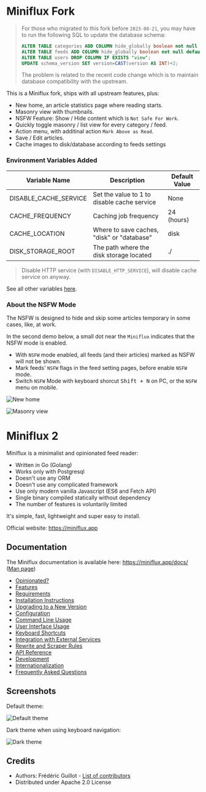 # Miniflux Fork

> For those who migrated to this fork before `2023-08-21`, you may
> have to run the following SQL to update the database schema:
> 
> ```sql
> ALTER TABLE categories ADD COLUMN hide_globally boolean not null default false;
> ALTER TABLE feeds ADD COLUMN hide_globally boolean not null default false;
> ALTER TABLE users DROP COLUMN IF EXISTS "view";
> UPDATE schema_version SET version=CAST(version AS INT)+2;
> ```
> 
> The problem is related to the recent code change which is to maintain
> database compatibility with the upstream.

This is a Miniflux fork, ships with all upstream features, plus:

- New home, an article statistics page where reading starts.
- Masonry view with thumbnails.
- NSFW Feature: Show / Hide content which is `Not Safe For Work`. 
- Quickly toggle masonry / list view for every category / feed.
- Action menu, with additinal action `Mark Above as Read`.
- Save / Edit articles.
- Cache images to disk/database according to feeds settings

### Environment Variables Added

| Variable Name         | Description                                 | Default Value |
| --------------------- | ------------------------------------------- | ------------- |
| DISABLE_CACHE_SERVICE | Set the value to 1 to disable cache service | None          |
| CACHE_FREQUENCY       | Caching job frequency                       | 24 (hours)    |
| CACHE_LOCATION        | Where to save caches, "disk" or "database"  | disk          |
| DISK_STORAGE_ROOT     | The path where the disk storage located     | ./            |

> Disable HTTP service (with `DISABLE_HTTP_SERVICE`), will disable cache service on anyway.

See all other variables [here](https://miniflux.app/docs/configuration.html).

### About the NSFW Mode

The NSFW is designed to hide and skip some articles temporary in some cases, like, at work.

In the second demo below, a small dot near the `Miniflux` indicates that the NSFW mode is enabled.  

- With `NSFW` mode enabled, all feeds (and their articles) marked as NSFW will not be shown.
- Mark feeds' `NSFW` flags in the feed setting pages, before enable `NSFW` mode.
- Switch `NSFW` Mode with keyboard shorcut <kbd>Shift + N</kbd> on PC, or the `NSFW` menu on mobile.

![New home](https://user-images.githubusercontent.com/16953333/68272682-61460400-009f-11ea-9072-bd359ecfcb32.png)

![Masonry view](https://user-images.githubusercontent.com/16953333/68272214-e03a3d00-009d-11ea-9a83-5b7c4fa2c5b4.png)


Miniflux 2
==========

Miniflux is a minimalist and opinionated feed reader:

- Written in Go (Golang)
- Works only with Postgresql
- Doesn't use any ORM
- Doesn't use any complicated framework
- Use only modern vanilla Javascript (ES6 and Fetch API)
- Single binary compiled statically without dependency
- The number of features is voluntarily limited

It's simple, fast, lightweight and super easy to install.

Official website: <https://miniflux.app>

Documentation
-------------

The Miniflux documentation is available here: <https://miniflux.app/docs/> ([Man page](https://miniflux.app/miniflux.1.html))

- [Opinionated?](https://miniflux.app/opinionated.html)
- [Features](https://miniflux.app/features.html)
- [Requirements](https://miniflux.app/docs/requirements.html)
- [Installation Instructions](https://miniflux.app/docs/installation.html)
- [Upgrading to a New Version](https://miniflux.app/docs/upgrade.html)
- [Configuration](https://miniflux.app/docs/configuration.html)
- [Command Line Usage](https://miniflux.app/docs/cli.html)
- [User Interface Usage](https://miniflux.app/docs/ui.html)
- [Keyboard Shortcuts](https://miniflux.app/docs/keyboard_shortcuts.html)
- [Integration with External Services](https://miniflux.app/docs/services.html)
- [Rewrite and Scraper Rules](https://miniflux.app/docs/rules.html)
- [API Reference](https://miniflux.app/docs/api.html)
- [Development](https://miniflux.app/docs/development.html)
- [Internationalization](https://miniflux.app/docs/i18n.html)
- [Frequently Asked Questions](https://miniflux.app/faq.html)

Screenshots
-----------

Default theme:

![Default theme](https://miniflux.app/images/overview.png)

Dark theme when using keyboard navigation:

![Dark theme](https://miniflux.app/images/item-selection-black-theme.png)

Credits
-------

- Authors: Frédéric Guillot - [List of contributors](https://github.com/miniflux/v2/graphs/contributors)
- Distributed under Apache 2.0 License
